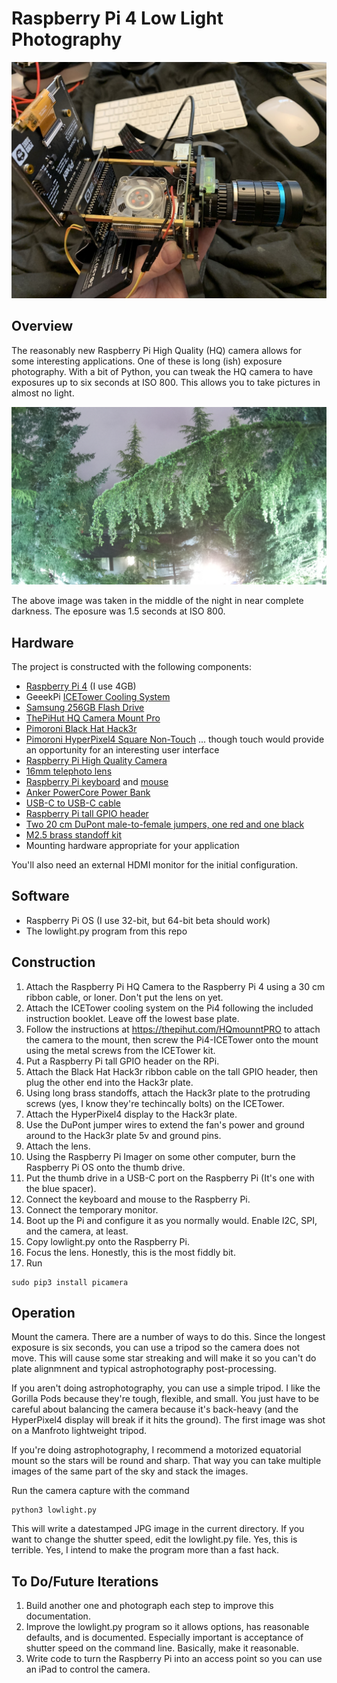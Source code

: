 # Raspberry Pi 4 Low Light Photography

![Completed Low Light Camera](images/IMG_4030.jpeg)

## Overview

The reasonably new Raspberry Pi High Quality (HQ) camera allows for some
interesting applications. One of these is long (ish) exposure photography.
With a bit of Python, you can tweak the HQ camera to have exposures up to
six seconds at ISO 800. This allows you to take pictures in almost no light.

![Weather cam image taken in near complete darkness](images/202105090247_kh_low.jpg)

The above image was taken in the middle of the night in near complete darkness.
The eposure was 1.5 seconds at ISO 800.

## Hardware

The project is constructed with the following components:

* [Raspberry Pi 4](https://www.pishop.us/product/raspberry-pi-4-model-b-4gb/) (I use 4GB)
* GeeekPi [ICETower Cooling System](https://www.amazon.com/gp/product/B07ZCW27VK/ref=ppx_yo_dt_b_search_asin_title?ie=UTF8&psc=1)
* [Samsung 256GB Flash Drive](https://www.amazon.com/gp/product/B07D7Q41PM/ref=ppx_yo_dt_b_search_asin_title?ie=UTF8&psc=1)
* [ThePiHut HQ Camera Mount Pro](https://thepihut.com/products/mounting-plate-for-high-quality-camera?variant=31867507146814)
* [Pimoroni Black Hat Hack3r](https://shop.pimoroni.com/products/mini-black-hat-hack3r?variant=19448025991)
* [Pimoroni HyperPixel4 Square Non-Touch](https://shop.pimoroni.com/products/hyperpixel-4-square?variant=30138251477075) ... though touch would provide an
opportunity for an interesting user interface
* [Raspberry Pi High Quality Camera](https://www.pishop.us/product/raspberry-pi-hq-camera/)
* [16mm telephoto lens](https://www.pishop.us/product/16mm-telephoto-lens-for-raspberry-pi-hq-camera/)
* [Raspberry Pi keyboard](https://www.pishop.us/product/raspberry-pi-official-keyboard-red-white/) and [mouse](https://www.pishop.us/product/raspberry-pi-official-mouse/)
* [Anker PowerCore Power Bank](https://www.amazon.com/Anker-PowerCore-Essential-Portable-High-Capacity/dp/B07SQ5MQ6K/ref=dp_prsubs_3?pd_rd_i=B07SQ5MQ6K&psc=1)
* [USB-C to USB-C cable](https://www.amazon.com/gp/product/B07DQM7WH5/ref=ppx_yo_dt_b_search_asin_title?ie=UTF8&psc=1)
* [Raspberry Pi tall GPIO header](https://www.pishop.us/product/gpio-stacking-header-for-pi-extra-long-2-20-pins/)
* [Two 20 cm DuPont male-to-female jumpers, one red and one black](https://www.amazon.com/ABBREE-120PCS-Female-Jumper-Arduino/dp/B08ZNP22MP/ref=sr_1_25?dchild=1&keywords=dupont+jumper+wires&qid=1620675802&s=electronics&sr=1-25)
* [M2.5 brass standoff kit](https://www.amazon.com/gp/product/B01MXSJXLO/ref=ppx_yo_dt_b_search_asin_title?ie=UTF8&psc=1)
* Mounting hardware appropriate for your application

You'll also need an external HDMI monitor for the initial configuration.

## Software

* Raspberry Pi OS (I use 32-bit, but 64-bit beta should work)
* The lowlight.py program from this repo

## Construction

1. Attach the Raspberry Pi HQ Camera to the Raspberry Pi 4 using
a 30 cm ribbon cable, or loner. Don't put the lens on yet.
2. Attach the ICETower cooling system on the Pi4 following the
included instruction booklet. Leave off the lowest base plate.
3. Follow the instructions at https://thepihut.com/HQmounntPRO to attach
the camera to the mount, then screw the Pi4-ICETower onto the mount using the
metal screws from the ICETower kit.
4. Put a Raspberry Pi tall GPIO header on the RPi.
5. Attach the Black Hat Hack3r ribbon cable on the tall GPIO header, then plug
the other end into the Hack3r plate.
6. Using long brass standoffs, attach the Hack3r plate to the protruding screws
(yes, I know they're techincally bolts) on the ICETower.
7. Attach the HyperPixel4 display to the Hack3r plate.
8. Use the DuPont jumper wires to extend the fan's power and ground around to the
Hack3r plate 5v and ground pins.
9. Attach the lens.
10. Using the Raspberry Pi Imager on some other computer, burn the Raspberry Pi
OS onto the thumb drive.
11. Put the thumb drive in a USB-C port on the Raspberry Pi (It's one with the
blue spacer).
12. Connect the keyboard and mouse to the Raspberry Pi.
13. Connect the temporary monitor.
14. Boot up the Pi and configure it as you normally would. Enable I2C, SPI, and
the camera, at least.
15. Copy lowlight.py onto the Raspberry Pi.
16. Focus the lens. Honestly, this is the most fiddly bit.
17. Run
```
sudo pip3 install picamera
```

## Operation

Mount the camera. There are a number of ways to do this. Since the longest
exposure is six seconds, you can use a tripod so the camera does not move. This
will cause some star streaking and will make it so you can't do plate alignmnent
and typical astrophotography post-processing.

If you aren't doing astrophotography, you can use a simple tripod. I like the
Gorilla Pods because they're tough, flexible, and small. You just have to be
careful about balancing the camera because it's back-heavy (and the 
HyperPixel4 display will break if it hits the ground). The first image was
shot on a Manfroto lightweight tripod.

If you're doing astrophotography, I recommend a motorized equatorial mount so
the stars will be round and sharp. That way you can take multiple images of the
same part of the sky and stack the images.

Run the camera capture with the command
```
python3 lowlight.py
```
This will write a datestamped JPG image in the current directory. If you want to
change the shutter speed, edit the lowlight.py file. Yes, this is terrible. Yes, I 
intend to make the program more than a fast hack.


## To Do/Future Iterations

1. Build another one and photograph each step to improve this documentation.
2. Improve the lowlight.py program so it allows options, has reasonable
defaults, and is documented. Especially important is acceptance of shutter speed
on the command line. Basically, make it reasonable.
3. Write code to turn the Raspberry Pi into an access point so you can use an iPad
to control the camera.

